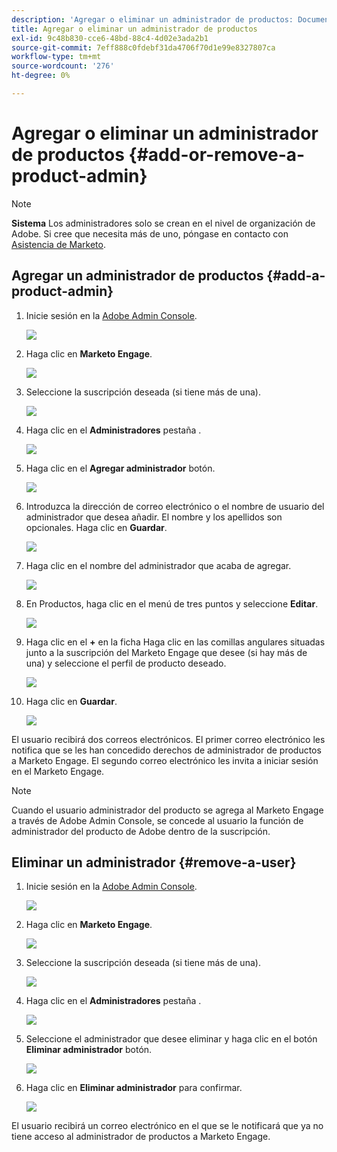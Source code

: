 ```yaml
---
description: 'Agregar o eliminar un administrador de productos: Documentos de Marketo: Documentación del producto'
title: Agregar o eliminar un administrador de productos
exl-id: 9c48b830-cce6-48bd-88c4-4d02e3ada2b1
source-git-commit: 7eff888c0fdebf31da4706f70d1e99e8327807ca
workflow-type: tm+mt
source-wordcount: '276'
ht-degree: 0%

---
```


# Agregar o eliminar un administrador de productos {#add-or-remove-a-product-admin}

>[!NOTE]
>
>**Sistema** Los administradores solo se crean en el nivel de organización de Adobe. Si cree que necesita más de uno, póngase en contacto con [Asistencia de Marketo](https://nation.marketo.com/t5/support/ct-p/Support).

## Agregar un administrador de productos {#add-a-product-admin}

1. Inicie sesión en la [Adobe Admin Console](https://adminconsole.adobe.com/).

   ![](assets/add-or-remove-a-product-admin-1.png)

1. Haga clic en **Marketo Engage**.

   ![](assets/add-or-remove-a-product-admin-2.png)

1. Seleccione la suscripción deseada (si tiene más de una).

   ![](assets/add-or-remove-a-product-admin-3.png)

1. Haga clic en el **Administradores** pestaña .

   ![](assets/add-or-remove-a-product-admin-4.png)

1. Haga clic en el **Agregar administrador** botón.

   ![](assets/add-or-remove-a-product-admin-5.png)

1. Introduzca la dirección de correo electrónico o el nombre de usuario del administrador que desea añadir. El nombre y los apellidos son opcionales. Haga clic en **Guardar**.

   ![](assets/add-or-remove-a-product-admin-6.png)

1. Haga clic en el nombre del administrador que acaba de agregar.

   ![](assets/add-or-remove-a-product-admin-7.png)

1. En Productos, haga clic en el menú de tres puntos y seleccione **Editar**.

   ![](assets/add-or-remove-a-product-admin-8.png)

1. Haga clic en el **+** en la ficha Haga clic en las comillas angulares situadas junto a la suscripción del Marketo Engage que desee (si hay más de una) y seleccione el perfil de producto deseado.

   ![](assets/add-or-remove-a-product-admin-9.png)

1. Haga clic en **Guardar**.

   ![](assets/add-or-remove-a-product-admin-10.png)

El usuario recibirá dos correos electrónicos. El primer correo electrónico les notifica que se les han concedido derechos de administrador de productos a Marketo Engage. El segundo correo electrónico les invita a iniciar sesión en el Marketo Engage.

>[!NOTE]
>
>Cuando el usuario administrador del producto se agrega al Marketo Engage a través de Adobe Admin Console, se concede al usuario la función de administrador del producto de Adobe dentro de la suscripción.

## Eliminar un administrador {#remove-a-user}

1. Inicie sesión en la [Adobe Admin Console](https://adminconsole.adobe.com/).

   ![](assets/add-or-remove-a-product-admin-11.png)

1. Haga clic en **Marketo Engage**.

   ![](assets/add-or-remove-a-product-admin-12.png)

1. Seleccione la suscripción deseada (si tiene más de una).

   ![](assets/add-or-remove-a-product-admin-13.png)

1. Haga clic en el **Administradores** pestaña .

   ![](assets/add-or-remove-a-product-admin-14.png)

1. Seleccione el administrador que desee eliminar y haga clic en el botón **Eliminar administrador** botón.

   ![](assets/add-or-remove-a-product-admin-15.png)

1. Haga clic en **Eliminar administrador** para confirmar.

   ![](assets/add-or-remove-a-product-admin-16.png)

El usuario recibirá un correo electrónico en el que se le notificará que ya no tiene acceso al administrador de productos a Marketo Engage.
